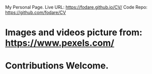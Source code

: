 My Personal Page.
Live URL: https://fodare.github.io/CV/
Code Repo: https://github.com/fodare/CV

# Images and videos picture from: https://www.pexels.com/

# Contributions Welcome.
